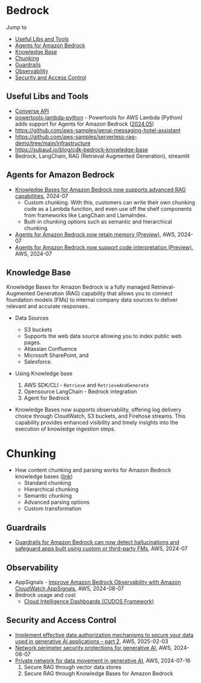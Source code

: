 # Bedrock

Jump to
- [Useful Libs and Tools](#useful-libs-and-tools)
- [Agents for Amazon Bedrock](#agents-for-amazon-bedrock)
- [Knowledge Base](#knowledge-base)
- [Chunking](#chunking)
- [Guardrails](#guardrails)
- [Observability](#observability)
- [Security and Access Control](#security-and-access-control)

## Useful Libs and Tools

- [Converse API](https://aws.amazon.com/about-aws/whats-new/2024/05/amazon-bedrock-new-converse-api/)
- [powertools-lambda-python](https://github.com/aws-powertools/powertools-lambda-python) - Powertools for AWS Lambda (Python) adds support for Agents for Amazon Bedrock ([2024.05](https://aws.amazon.com/about-aws/whats-new/2024/05/powertools-aws-lambda-python-support-agents-bedrock/))
- https://github.com/aws-samples/genai-messaging-hotel-assistant
- https://github.com/aws-samples/serverless-rag-demo/tree/main/infrastructure
- https://subaud.io/blog/cdk-bedrock-knowledge-base
- Bedrock, LangChain, RAG (Retrieval Augmented Generation), streamlit

## Agents for Amazon Bedrock

- [Knowledge Bases for Amazon Bedrock now supports advanced RAG capabilities](https://aws.amazon.com/about-aws/whats-new/2024/07/knowledge-bases-amazon-bedrock-advanced-rag-capabilities/), 2024-07
    - Custom chunking. With this, customers can write their own chunking code as a Lambda function, and even use off the shelf components from frameworks like LangChain and LlamaIndex.
    - Built-in chunking options such as semantic and hierarchical chunking.
- [Agents for Amazon Bedrock now retain memory (Preview)](https://aws.amazon.com/about-aws/whats-new/2024/07/agents-amazon-bedrock-retain-memory-preview/), AWS, 2024-07
- [Agents for Amazon Bedrock now support code interpretation (Preview)](https://aws.amazon.com/about-aws/whats-new/2024/07/agents-amazon-bedrock-code-interpretation-preview/), AWS, 2024-07

## Knowledge Base

Knowledge Bases for Amazon Bedrock is a fully managed Retrieval-Augmented Generation (RAG) capability that allows you to connect foundation models (FMs) to internal company data sources to deliver relevant and accurate responses.

- Data Sources
    - S3 buckets
    - Supports the web data source allowing you to index public web pages.
    - Atlassian Confluence
    - Microsoft SharePoint, and
    - Salesforce.

- Using Knowledge base
    1. AWS SDK/CLI - `Retrieve` and `RetrieveAndGenerate`
    2. Opensource LangChain - Bedrock integration
    3. Agent for Bedrock

- Knowledge Bases now supports observability, offering log delivery choice through CloudWatch, S3 buckets, and Firehose streams. This capability provides enhanced visibility and timely insights into the execution of knowledge ingestion steps.

# Chunking

- How content chunking and parsing works for Amazon Bedrock knowledge bases ([link](https://docs.aws.amazon.com/bedrock/latest/userguide/kb-chunking-parsing.html))
    - Standard chunking
    - Hierarchical chunking
    - Semantic chunking
    - Advanced parsing options
    - Custom transformation

## Guardrails

- [Guardrails for Amazon Bedrock can now detect hallucinations and safeguard apps built using custom or third-party FMs](https://aws.amazon.com/blogs/aws/guardrails-for-amazon-bedrock-can-now-detect-hallucinations-and-safeguard-apps-built-using-custom-or-third-party-fms/), AWS, 2024-07

## Observability

- AppSignals - [Improve Amazon Bedrock Observability with Amazon CloudWatch AppSignals](https://aws.amazon.com/blogs/mt/improve-amazon-bedrock-observability-with-amazon-cloudwatch-appsignals/), AWS, 2024-08-07
- Bedrock usage and cost
    - [Cloud Intelligence Dashboards (CUDOS Framework)](https://github.com/aws-samples/aws-cudos-framework-deployment?tab=readme-ov-file)

## Security and Access Control

- [Implement effective data authorization mechanisms to secure your data used in generative AI applications – part 2](https://aws.amazon.com/blogs/security/implement-effective-data-authorization-mechanisms-to-secure-your-data-used-in-generative-ai-applications-part-2/), AWS, 2025-02-03
- [Network perimeter security protections for generative AI](https://aws.amazon.com/blogs/security/network-perimeter-security-protections-for-generative-ai/), AWS, 2024-08-07
- [Private network for data movement in generative AI](https://aws.amazon.com/blogs/networking-and-content-delivery/private-network-for-data-movement-in-generative-ai/), AWS, 2024-07-16
    1. Secure RAG through vector data stores
    2. Secure RAG through Knowledge Bases for Amazon Bedrock
